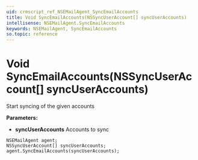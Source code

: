 ```yaml
---
uid: crmscript_ref_NSEMailAgent_SyncEmailAccounts
title: Void SyncEmailAccounts(NSSyncUserAccount[] syncUserAccounts)
intellisense: NSEMailAgent.SyncEmailAccounts
keywords: NSEMailAgent, SyncEmailAccounts
so.topic: reference
---
```


# Void SyncEmailAccounts(NSSyncUserAccount[] syncUserAccounts)

Start syncing of the given accounts

**Parameters:**
 - **syncUserAccounts** Accounts to sync

```crmscript
NSEMailAgent agent;
NSSyncUserAccount[] syncUserAccounts;
agent.SyncEmailAccounts(syncUserAccounts);
```

